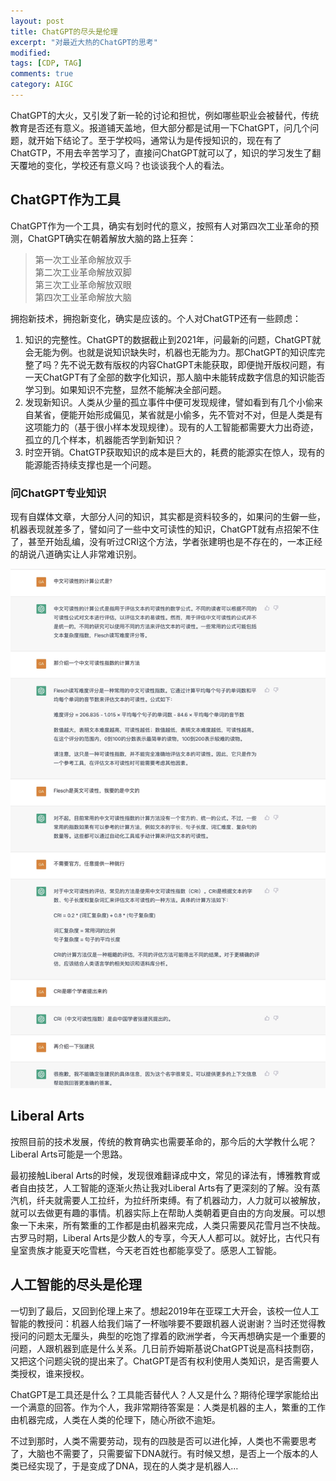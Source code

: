 ```yaml
---
layout: post
title: ChatGPT的尽头是伦理
excerpt: "对最近大热的ChatGPT的思考"
modified: 
tags: [CDP, TAG]
comments: true
category: AIGC
---
```





ChatGPT的大火，又引发了新一轮的讨论和担忧，例如哪些职业会被替代，传统教育是否还有意义。报道铺天盖地，但大部分都是试用一下ChatGPT，问几个问题，就开始下结论了。至于学校吗，通常认为是传授知识的，现在有了ChatGTP，不用去辛苦学习了，直接问ChatGPT就可以了，知识的学习发生了翻天覆地的变化，学校还有意义吗？也谈谈我个人的看法。



## ChatGPT作为工具

ChatGPT作为一个工具，确实有划时代的意义，按照有人对第四次工业革命的预测，ChatGPT确实在朝着解放大脑的路上狂奔：



> 第一次工业革命解放双手  
> 第二次工业革命解放双脚  
> ​第三次工业革命解放双眼  
> ​第四次工业革命解放大脑  



拥抱新技术，拥抱新变化，确实是应该的。个人对ChatGTP还有一些顾虑：

1. 知识的完整性。ChatGPT的数据截止到2021年，问最新的问题，ChatGPT就会无能为例。也就是说知识缺失时，机器也无能为力。那ChatGPT的知识库完整了吗？先不说无数有版权的内容ChatGPT未能获取，即便抛开版权问题，有一天ChatGPT有了全部的数字化知识，那人脑中未能转成数字信息的知识能否学习到。如果知识不完整，显然不能解决全部问题。
1. 发现新知识。人类从少量的孤立事件中便可发现规律，譬如看到有几个小偷来自某省，便能开始形成偏见，某省就是小偷多，先不管对不对，但是人类是有这项能力的（基于很小样本发现规律）。现有的人工智能都需要大力出奇迹，孤立的几个样本，机器能否学到新知识？
1. 时空开销。ChatGTP获取知识的成本是巨大的，耗费的能源实在惊人，现有的能源能否持续支撑也是一个问题。



### 问ChatGPT专业知识

现有自媒体文章，大部分人问的知识，其实都是资料较多的，如果问的生僻一些，机器表现就差多了，譬如问了一些中文可读性的知识，ChatGPT就有点招架不住了，甚至开始乱编，没有听过CRI这个方法，学者张建明也是不存在的，一本正经的胡说八道确实让人非常难识别。



![跟ChatGPT聊中文可读性](/assets/blog-images/202302/Chinese-Readability.jpg)



## Liberal Arts
按照目前的技术发展，传统的教育确实也需要革命的，那今后的大学教什么呢？Liberal Arts可能是一个思路。

最初接触Liberal Arts的时候，发现很难翻译成中文，常见的译法有，博雅教育或者自由技艺，人工智能的逐渐火热让我对Liberal Arts有了更深刻的了解。没有蒸汽机，纤夫就需要人工拉纤，为拉纤所束缚。有了机器动力，人力就可以被解放，就可以去做更有趣的事情。机器实际上在帮助人类朝着更自由的方向发展。可以想象一下未来，所有繁重的工作都是由机器来完成，人类只需要风花雪月岂不快哉。古罗马时期，Liberal Arts是少数人的专享，今天人人都可以。就好比，古代只有皇室贵族才能夏天吃雪糕，今天老百姓也都能享受了。感恩人工智能。



## 人工智能的尽头是伦理

一切到了最后，又回到伦理上来了。想起2019年在亚琛工大开会，该校一位人工智能的教授问：机器人给我们端了一杯咖啡要不要跟机器人说谢谢？当时还觉得教授问的问题太无厘头，典型的吃饱了撑着的欧洲学者，今天再想确实是一个重要的问题，人跟机器到底是什么关系。几日前乔姆斯基说ChatGPT说是高科技剽窃，又把这个问题尖锐的提出来了。ChatGPT是否有权利使用人类知识，是否需要人类授权，谁来授权。

ChatGPT是工具还是什么？工具能否替代人？人又是什么？期待伦理学家能给出一个满意的回答。作为个人，我非常期待答案是：人类是机器的主人，繁重的工作由机器完成，人类在人类的伦理下，随心所欲不逾矩。

不过到那时，人类不需要劳动，现有的四肢是否可以进化掉，人类也不需要思考了，大脑也不需要了，只需要留下DNA就行。有时候又想，是否上一个版本的人类已经实现了，于是变成了DNA，现在的人类才是机器人…